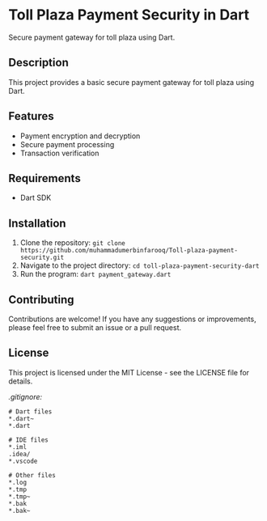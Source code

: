 # Toll Plaza Payment Security in Dart
Secure payment gateway for toll plaza using Dart.

## Description
This project provides a basic secure payment gateway for toll plaza using Dart.

## Features
- Payment encryption and decryption
- Secure payment processing
- Transaction verification

## Requirements
- Dart SDK

## Installation
1. Clone the repository: `git clone https://github.com/muhammadumerbinfarooq/Toll-plaza-payment-security.git`
2. Navigate to the project directory: `cd toll-plaza-payment-security-dart`
3. Run the program: `dart payment_gateway.dart`

## Contributing
Contributions are welcome! If you have any suggestions or improvements, please feel free to submit an issue or a pull request.

## License
This project is licensed under the MIT License - see the LICENSE file for details.


_.gitignore:_

```
# Dart files
*.dart~
*.dart 

# IDE files
*.iml 
.idea/ 
*.vscode 

# Other files
*.log 
*.tmp 
*.tmp~ 
*.bak 
*.bak~
```
